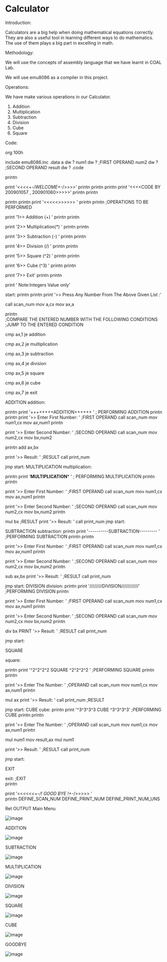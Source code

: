# Calculator

Introduction:

Calculators are a big help when doing mathematical equations correctly. They are also a useful tool in learning different ways to do mathematics. The use of them plays a big part in excelling in math.

Methodology:

We will use the concepts of assembly language that we have learnt in COAL Lab.

We will use emu8086 as a compiler in this project.

Operations:

We have make various operations in our Calculator.

1.	Addition
2.	Multiplication
3.	Subtraction
4.	Division
5.	Cube
6.	Square

Code:

org 100h

include emu8086.inc
.data
a dw ?
num1 dw ?   ;FIRST OPERAND
num2 dw ?   ;SECOND OPERAND
result  dw ?
.code


printn

print '<<<<+-*/WELCOME+-*/>>>>'
printn
printn
printn
print '<<<<CODE BY 200901057 , 200901060>>>>>'
printn
printn
 


printn
printn
print '<<<<<<What Operation You Want To Perform:>>>>>>> '
printn
printn                                     ;OPERATIONS TO BE PERFORMED

print '1>> Addition (+) '
printn
printn

print '2>> Multiplication(*) '
printn
printn

print '3>> Subtraction (-) '
printn
printn

print '4>> Division (/) '
printn
printn
 
print '5>> Square (^2) '
printn
printn

print '6>> Cube (^3) ' 
printn
printn

print '7>> Exit'
printn
printn

print '                 Note:Integers Value only'


start:
printn
printn
print '>> Press Any Number From The Above Given List :'


call scan_num
mov a,cx
mov ax,a

printn                              
;COMPARE THE ENTERED NUMBER WITH THE FOLLOWING CONDITIONS
;JUMP TO THE ENTERED CONDITION 

cmp ax,1
je addition

cmp ax,2
je multiplication

cmp ax,3
je subtraction

cmp ax,4
je division

cmp ax,5
je square

cmp ax,6
je cube  


cmp ax,7
je exit

ADDITION 
addition:
 
printn
print '++++++++ADDITION++++++ '        ; PERFORMING ADDITION
printn 
printn
print '>> Enter First Number: '          ;FIRST OPERAND
call scan_num
mov num1,cx
mov ax,num1
printn

print '>> Enter Second Number: '         ;SECOND OPERAND
call scan_num
mov num2,cx
mov bx,num2

printn
add ax,bx 

print '>> Result: '                      ;RESULT
call print_num

jmp start:
MULTIPLICATION
 multiplication:

printn
print '******MULTIPLICATION******* '     ; PERFORMING MULTIPLICATION
printn
printn

print '>> Enter First Number: '                ;FIRST OPERAND
call scan_num
mov num1,cx
mov ax,num1
printn

print '>> Enter Second Number: '               ;SECOND OPERAND
call scan_num
mov num2,cx
mov bx,num2
printn

mul bx                                         ;RESULT
print '>> Result: '
call print_num
jmp start:

SUBTRACTION
subtraction:
printn
print '----------SUBTRACTION--------- '       ;PERFORMING SUBTRACTION
printn
printn
                                          
print '>> Enter First Number: '                 ;FIRST OPERAND
call scan_num
mov num1,cx
mov ax,num1
printn

print '>> Enter Second Number: '                ;SECOND OPERAND
call scan_num
mov num2,cx
mov bx,num2
printn

sub ax,bx
print '>> Result: '                             ;RESULT
call print_num 

jmp start:
DIVISION
division:
printn
print '////////DIVISION///////////'             ;PERFORMING DIVISION
printn

print '>> Enter First Number: '                   ;FIRST OPERAND
call scan_num
mov num1,cx
mov ax,num1
printn

print '>> Enter Second Number: '                  ;SECOND OPERAND
call scan_num
mov num2,cx
mov bx,num2
printn

div bx
PRINT '>> Result: '                               ;RESULT
call print_num

jmp start:
 



SQUARE

square:

printn
print '^2^2^2^2 SQUARE ^2^2^2^2 '                   ;PERFORMING SQUARE
printn
printn 

print '>> Enter The Number: '                        ;OPERAND
call scan_num
mov num1,cx
mov ax,num1
printn 

mul ax
print '>> Result: '
call print_num                                       ;RESULT

jmp start:
CUBE
cube:
printn
print '^3^3^3^3 CUBE ^3^3^3^3'                      ;PERFORMING CUBE
printn
printn 

print '>> Enter The Number: '                        ;OPERAND
call scan_num
mov num1,cx
mov ax,num1
printn 

mul num1
mov result,ax
mul num1

print '>> Result: '                                  ;RESULT
call print_num

jmp start:
 
EXIT

exit:
                                               ;EXIT   
printn

print '<<<<<<+-*/! GOOD BYE !+-*/>>>>> '   
printn
DEFINE_SCAN_NUM
DEFINE_PRINT_NUM
DEFINE_PRINT_NUM_UNS 

Ret
OUTPUT
Main Menu 
 
 ![image](https://user-images.githubusercontent.com/114498003/193596483-28fa83fd-b8b0-4cbc-bd24-1646690a2d32.png)

ADDITION 

![image](https://user-images.githubusercontent.com/114498003/193596532-d34c2eef-867a-4b66-8554-24d46fe6fcd3.png)

 
SUBTRACTION
 
 ![image](https://user-images.githubusercontent.com/114498003/193596573-514f7d27-c5e8-4046-bcfc-ce45ba9ee177.png)





MULTIPLICATION

![image](https://user-images.githubusercontent.com/114498003/193596614-3504ad53-fd22-4bff-b311-5273530e4697.png)

 
DIVISION

![image](https://user-images.githubusercontent.com/114498003/193596739-89d8b3d2-bb88-43c5-b943-63da214142a5.png)

 
SQUARE

![image](https://user-images.githubusercontent.com/114498003/193596783-9cb5e3f4-37c5-4507-8324-45fa3d665ae0.png)

 
CUBE

![image](https://user-images.githubusercontent.com/114498003/193596823-998dc312-2c3d-4ffb-9e95-4a19ea359ccd.png)

 
GOODBYE 
 
 ![image](https://user-images.githubusercontent.com/114498003/193596857-bf1ed98f-6062-42a9-b62c-e3aa6aeee73d.png)





